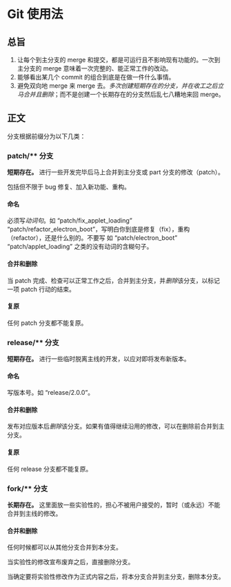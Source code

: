 # Git 使用法
## 总旨
1. 让每个到主分支的 merge 和提交，都是可运行且不影响现有功能的。一次到主分支的 merge 意味着一次完整的、能正常工作的改动。
2. 能够看出某几个 commit 的组合到底是在做一件什么事情。
3. 避免双向地 merge 来 merge 去。*多次创建短期存在的分支，并在收工之后立马合并且删除*；而不是创建一个长期存在的分支然后乱七八糟地来回 merge。

## 正文

分支根据前缀分为以下几类：
### patch/** 分支
**短期存在。** 进行一些开发完毕后马上合并到主分支或 part 分支的修改（patch）。

包括但不限于 bug 修复、加入新功能、重构。

#### 命名
必须写*动词句*。如 “patch/fix_applet_loading” “patch/refactor_electron_boot”，写明白你到底是修复（fix），重构（refactor），还是什么别的。不要写
如 “patch/electron_boot” “patch/applet_loading” 之类的没有动词的含糊句子。

#### 合并和删除
当 patch 完成、检查可以正常工作之后，合并到主分支，并*删除*该分支，以标记一项 patch 行动的结束。

#### 复原

任何 patch 分支都不能复原。

### release/** 分支
**短期存在。** 进行一些临时脱离主线的开发，以应对即将发布新版本。

#### 命名
写版本号。如 “release/2.0.0”。

#### 合并和删除
发布对应版本后*删除*该分支。如果有值得继续沿用的修改，可以在删除前合并到主分支。

#### 复原

任何 release 分支都不能复原。

### fork/** 分支
**长期存在。** 这里面放一些实验性的，担心不被用户接受的，暂时（或永远）不能合并到主线的修改。

#### 合并和删除
任何时候都可以从其他分支合并到本分支。

当实验性的修改宣布废弃之后，直接删除分支。

当确定要将实验性修改作为正式内容之后，将本分支合并到主分支，删除本分支。
